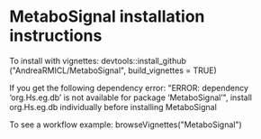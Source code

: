 # MetaboSignal installation instructions

To install with vignettes: devtools::install_github ("AndreaRMICL/MetaboSignal", build_vignettes = TRUE)

If you get the following dependency error: "ERROR: dependency ‘org.Hs.eg.db’ is not available for package ‘MetaboSignal’",
install org.Hs.eg.db individually before installing MetaboSignal

To see a workflow example: browseVignettes("MetaboSignal")

